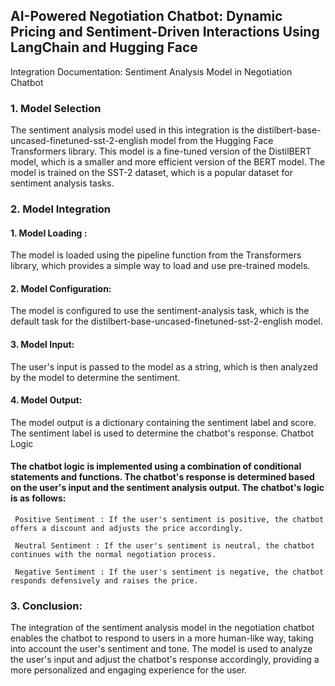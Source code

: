## AI-Powered Negotiation Chatbot: Dynamic Pricing and Sentiment-Driven Interactions Using LangChain and Hugging Face ##

Integration Documentation: Sentiment Analysis Model in Negotiation Chatbot

### 1. Model Selection ###

The sentiment analysis model used in this integration is the distilbert-base-uncased-finetuned-sst-2-english model from the Hugging Face Transformers library. This model is a fine-tuned version of the DistilBERT model, which is a smaller and more efficient version of the BERT model. The model is trained on the SST-2 dataset, which is a popular dataset for sentiment analysis tasks.


### 2. Model Integration ###

#### 1. **Model Loading** : 
The model is loaded using the pipeline function from the Transformers library, which provides a simple way to load and use pre-trained models.

#### 2. **Model Configuration**: 
The model is configured to use the sentiment-analysis task, which is the default task for the distilbert-base-uncased-finetuned-sst-2-english model.

#### 3. **Model Input**: 
The user's input is passed to the model as a string, which is then analyzed by the model to determine the sentiment.

#### 4. **Model Output**: 
The model output is a dictionary containing the sentiment label and score. The sentiment label is used to determine the chatbot's response.
Chatbot Logic

#### The chatbot logic is implemented using a combination of conditional statements and functions. The chatbot's response is determined based on the user's input and the sentiment analysis output. The chatbot's logic is as follows:

     Positive Sentiment : If the user's sentiment is positive, the chatbot offers a discount and adjusts the price accordingly.

     Neutral Sentiment : If the user's sentiment is neutral, the chatbot continues with the normal negotiation process.

     Negative Sentiment : If the user's sentiment is negative, the chatbot responds defensively and raises the price.


### 3. Conclusion: ###

The integration of the sentiment analysis model in the negotiation chatbot enables the chatbot to respond to users in a more human-like way, taking into account the user's sentiment and tone. The model is used to analyze the user's input and adjust the chatbot's response accordingly, providing a more personalized and engaging experience for the user.
